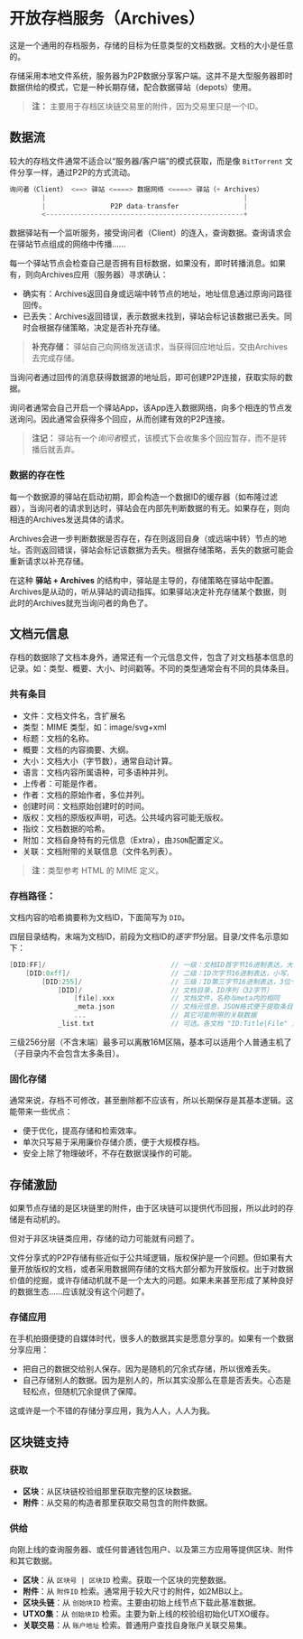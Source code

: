 # 开放存档服务（Archives）

这是一个通用的存档服务，存储的目标为任意类型的文档数据。文档的大小是任意的。

存储采用本地文件系统，服务器为P2P数据分享客户端。这并不是大型服务器即时数据供给的模式，它是一种长期存储，配合数据驿站（depots）使用。

> **注：**
> 主要用于存档区块链交易里的附件，因为交易里只是一个ID。



## 数据流

较大的存档文件通常不适合以“服务器/客户端”的模式获取，而是像 `BitTorrent` 文件分享一样，通过P2P的方式流动。

```go
询问者（Client） <==> 驿站 <====> 数据网络 <====> 驿站（+ Archives）
        |                                                 |
        |                P2P data-transfer                |
        <-------------------------------------------------+
```

数据驿站有一个监听服务，接受询问者（Client）的连入，查询数据。查询请求会在驿站节点组成的网络中传播……

每一个驿站节点会检查自己是否拥有目标数据，如果没有，即时转播消息。如果有，则向Archives应用（服务器）寻求确认：

- 确实有：Archives返回自身或远端中转节点的地址，地址信息通过原询问路径回传。
- 已丢失：Archives返回错误，表示数据未找到，驿站会标记该数据已丢失。同时会根据存储策略，决定是否补充存储。

> **补充存储：**
> 驿站自己向网络发送请求，当获得回应地址后，交由Archives去完成存储。

当询问者通过回传的消息获得数据源的地址后，即可创建P2P连接，获取实际的数据。

询问者通常会自己开启一个驿站App，该App连入数据网络，向多个相连的节点发送询问。因此通常会获得多个回应，从而创建有效的P2P连接。

> **注记：**
> 驿站有一个*询问者*模式，该模式下会收集多个回应暂存，而不是转播后就丢弃。


### 数据的存在性

每一个数据源的驿站在启动初期，即会构造一个数据ID的缓存器（如布隆过滤器），当询问者的请求到达时，驿站会在内部先判断数据的有无。如果存在，则向相连的Archives发送具体的请求。

Archives会进一步判断数据是否存在，存在则返回自身（或远端中转）节点的地址。否则返回错误，驿站会标记该数据为丢失。根据存储策略，丢失的数据可能会重新请求以补充存储。

在这种 **驿站 + Archives** 的结构中，驿站是主导的，存储策略在驿站中配置。Archives是从动的，听从驿站的调动指挥。如果驿站决定补充存储某个数据，则此时的Archives就充当询问者的角色了。



## 文档元信息

存档的数据除了文档本身外，通常还有一个元信息文件，包含了对文档基本信息的记录。如：类型、概要、大小、时间戳等。不同的类型通常会有不同的具体条目。


### 共有条目

- 文件：文档文件名，含扩展名
- 类型：MIME 类型，如：image/svg+xml
- 标题：文档的名称。
- 概要：文档的内容摘要、大纲。
- 大小：文档大小（字节数），通常自动计算。
- 语言：文档内容所属语种，可多语种并列。
- 上传者：可能是作者。
- 作者：文档的原始作者，多位并列。
- 创建时间：文档原始创建时的时间。
- 版权：文档的原版权声明，可选。公共域内容可能无版权。
- 指纹：文档数据的哈希。
- 附加：文档自身特有的元信息（Extra），由`JSON`配置定义。
- 关联：文档附带的关联信息（文件名列表）。

> **注**：类型参考 HTML 的 MIME 定义。


### 存档路径：

文档内容的哈希摘要称为文档ID，下面简写为 `DID`。

四层目录结构，末端为文档ID，前段为文档ID的*逐字节*分层。目录/文件名示意如下：

```go
[DID:FF]/                               // 一级：文档ID首字节16进制表达，大写
    [DID:0xff]/                         // 二级：ID次字节16进制表达，小写，前置0x
        [DID:255]/                      // 三级：ID第三字节16进制表达，3位十进制
            [DID]/                      // 文档目录，ID序列（32字节）
                [file].xxx              // 文档文件，名称与meta内的相同
                _meta.json              // 文档元信息，JSON格式便于提取条目
                ...                     // 其它可能附带的关联数据
            _list.txt                   // 可选。各文档 "ID:Title|File" 对应清单（人工友好）
```

三级256分层（不含末端）最多可以离散16M区隔，基本可以适用个人普通主机了（子目录内不会包含太多条目）。


### 固化存储

通常来说，存档不可修改，甚至删除都不应该有，所以长期保存是其基本逻辑。这能带来一些优点：

- 便于优化，提高存储和检索效率。
- 单次只写易于采用廉价存储介质，便于大规模存档。
- 安全上除了物理破坏，不存在数据误操作的可能。



## 存储激励

如果节点存储的是区块链里的附件，由于区块链可以提供代币回报，所以此时的存储是有动机的。

但对于非区块链类应用，存储的动力可能就有问题了。

文件分享式的P2P存储有些近似于公共域逻辑，版权保护是一个问题。但如果有大量开放版权的文档，或者采用数据网存储的文档大部分都为开放版权。出于对数据价值的挖掘，或许存储动机就不是一个太大的问题。如果未来甚至形成了某种良好的数据生态……应该就没有这个问题了。


### 存储应用

在手机拍摄便捷的自媒体时代，很多人的数据其实是愿意分享的。如果有一个数据分享应用：

- 把自己的数据交给别人保存。因为是随机的冗余式存储，所以很难丢失。
- 自己存储别人的数据。因为是别人的，所以其实没那么在意是否丢失。心态是轻松点，但随机冗余提供了保障。

这或许是一个不错的存储分享应用，我为人人，人人为我。



## 区块链支持

### 获取

- **区块**：从区块链校验组那里获取完整的区块数据。
- **附件**：从交易的构造者那里获取交易包含的附件数据。


### 供给

向刚上线的查询服务器、或任何普通钱包用户、以及第三方应用等提供区块、附件和其它数据。

- **区块**：从 `区块号 | 区块ID` 检索。获取一个区块的完整数据。
- **附件**：从 `附件ID` 检索。通常用于较大尺寸的附件，如2MB以上。
- **区块头链**：从 `创始块ID` 检索。主要由初始上线节点下载此基准数据。
- **UTXO集**：从 `创始块ID` 检索。主要为新上线的校验组初始化UTXO缓存。
- **关联交易**：从 `账户地址` 检索。普通用户查找自身账户关联交易集。
